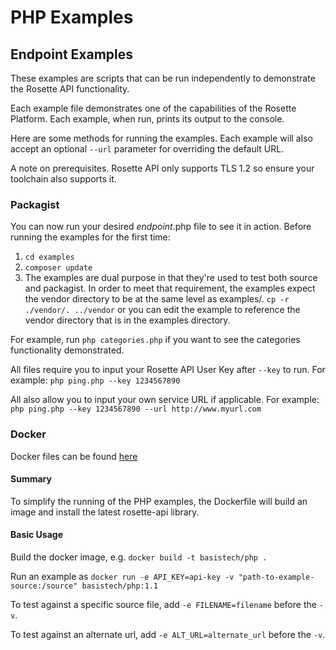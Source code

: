 PHP Examples
============

## Endpoint Examples ##
These examples are scripts that can be run independently to demonstrate the Rosette API functionality.

Each example file demonstrates one of the capabilities of the Rosette Platform. Each example, when run, prints its output to the console.

Here are some methods for running the examples.  Each example will also accept an optional `--url` parameter for
overriding the default URL.

A note on prerequisites.  Rosette API only supports TLS 1.2 so ensure your toolchain also supports it.

### Packagist ###
You can now run your desired _endpoint_.php file to see it in action.  Before running the examples
for the first time:

1. ```cd examples```
2. ```composer update```
3. The examples are dual purpose in that they're used to test both source and packagist. In order to meet that requirement, the examples expect the vendor directory to be at the same level as examples/.
```cp -r ./vendor/. ../vendor``` or you can edit the example to reference the vendor directory that is in the examples directory.

For example, run `php categories.php` if you want to see the categories functionality demonstrated.

All files require you to input your Rosette API User Key after `--key` to run.
For example: `php ping.php --key 1234567890`

All also allow you to input your own service URL if applicable.
For example: `php ping.php --key 1234567890 --url http://www.myurl.com`

### Docker ###
Docker files can be found [here](https://github.com/rosette-api/docker/tree/develop/examples/docker)

#### Summary
To simplify the running of the PHP examples, the Dockerfile will build an image and install the latest rosette-api library.

#### Basic Usage
Build the docker image, e.g. `docker build -t basistech/php .`

Run an example as `docker run -e API_KEY=api-key -v "path-to-example-source:/source" basistech/php:1.1`

To test against a specific source file, add `-e FILENAME=filename` before the `-v`.

To test against an alternate url, add `-e ALT_URL=alternate_url` before the `-v`.
